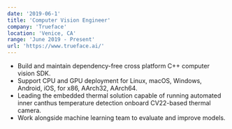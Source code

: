 ```yaml
---
date: '2019-06-1'
title: 'Computer Vision Engineer'
company: 'Trueface'
location: 'Venice, CA'
range: 'June 2019 - Present'
url: 'https://www.trueface.ai/'
---
```


- Build and maintain dependency-free cross platform C++ computer vision SDK.
- Support CPU and GPU deployment for Linux, macOS, Windows, Android, iOS, for x86, AArch32, AArch64.
- Leading the embedded thermal solution capable of running automated inner canthus temperature detection onboard CV22-based thermal camera. 
- Work alongside machine learning team to evaluate and improve models.

